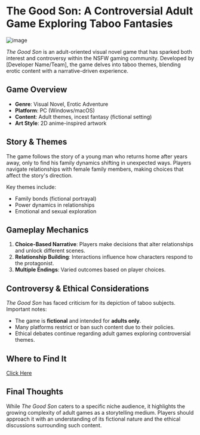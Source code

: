 # The Good Son: A Controversial Adult Game Exploring Taboo Fantasies
![image](https://github.com/user-attachments/assets/5639a027-3378-45d5-9e80-af1e00d8462f)

*The Good Son* is an adult-oriented visual novel game that has sparked both interest and controversy within the NSFW gaming community. Developed by [Developer Name/Team], the game delves into taboo themes, blending erotic content with a narrative-driven experience.

## Game Overview

- **Genre**: Visual Novel, Erotic Adventure  
- **Platform**: PC (Windows/macOS)  
- **Content**: Adult themes, incest fantasy (fictional setting)  
- **Art Style**: 2D anime-inspired artwork  

## Story & Themes

The game follows the story of a young man who returns home after years away, only to find his family dynamics shifting in unexpected ways. Players navigate relationships with female family members, making choices that affect the story's direction.  

Key themes include:  
- Family bonds (fictional portrayal)  
- Power dynamics in relationships  
- Emotional and sexual exploration  

## Gameplay Mechanics  

1. **Choice-Based Narrative**: Players make decisions that alter relationships and unlock different scenes.  
2. **Relationship Building**: Interactions influence how characters respond to the protagonist.  
3. **Multiple Endings**: Varied outcomes based on player choices.  

## Controversy & Ethical Considerations  

*The Good Son* has faced criticism for its depiction of taboo subjects. Important notes:  
- The game is **fictional** and intended for **adults only**.  
- Many platforms restrict or ban such content due to their policies.  
- Ethical debates continue regarding adult games exploring controversial themes.  

## Where to Find It  
<a href="https://tinyurl.com/The-Good-Son-Porn-Game">Click Here</a>
## Final Thoughts  

While *The Good Son* caters to a specific niche audience, it highlights the growing complexity of adult games as a storytelling medium. Players should approach it with an understanding of its fictional nature and the ethical discussions surrounding such content.  

